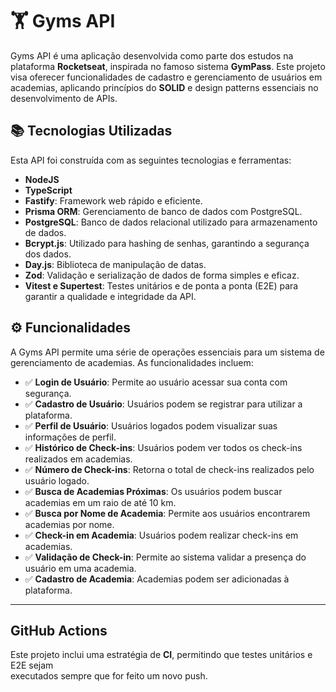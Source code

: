 # 🏋️ Gyms API

Gyms API é uma aplicação desenvolvida como parte dos estudos na plataforma **Rocketseat**, inspirada no famoso sistema **GymPass**. Este projeto visa oferecer funcionalidades de cadastro e gerenciamento de usuários em academias, aplicando princípios do **SOLID** e design patterns essenciais no desenvolvimento de APIs.


## 📚 Tecnologias Utilizadas
Esta API foi construída com as seguintes tecnologias e ferramentas:

- **NodeJS**
- **TypeScript**
- **Fastify**: Framework web rápido e eficiente.
- **Prisma ORM**: Gerenciamento de banco de dados com PostgreSQL.
- **PostgreSQL**: Banco de dados relacional utilizado para armazenamento de dados.
- **Bcrypt.js**: Utilizado para hashing de senhas, garantindo a segurança dos dados.
- **Day.js**: Biblioteca de manipulação de datas.
- **Zod**: Validação e serialização de dados de forma simples e eficaz.
- **Vitest e Supertest**: Testes unitários e de ponta a ponta (E2E) para garantir a qualidade e integridade da API.


## ⚙️ Funcionalidades
A Gyms API permite uma série de operações essenciais para um sistema de gerenciamento de academias. As funcionalidades incluem:

- ✅ **Login de Usuário**: Permite ao usuário acessar sua conta com segurança.
- ✅ **Cadastro de Usuário**: Usuários podem se registrar para utilizar a plataforma.
- ✅ **Perfil de Usuário**: Usuários logados podem visualizar suas informações de perfil.
- ✅ **Histórico de Check-ins**: Usuários podem ver todos os check-ins realizados em academias.
- ✅ **Número de Check-ins**: Retorna o total de check-ins realizados pelo usuário logado.
- ✅ **Busca de Academias Próximas**: Os usuários podem buscar academias em um raio de até 10 km.
- ✅ **Busca por Nome de Academia**: Permite aos usuários encontrarem academias por nome.
- ✅ **Check-in em Academia**: Usuários podem realizar check-ins em academias.
- ✅ **Validação de Check-in**: Permite ao sistema validar a presença do usuário em uma academia.
- ✅ **Cadastro de Academia**: Academias podem ser adicionadas à plataforma.

---

## GitHub Actions
Este projeto inclui uma estratégia de **CI**, permitindo que testes unitários e E2E sejam  
executados sempre que for feito um novo push.
